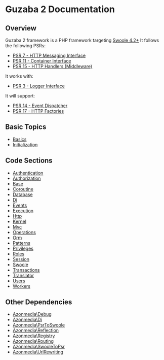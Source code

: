 # Guzaba 2 Documentation

## Overview

Guzaba 2 framework is a PHP framework targeting [Swoole 4.2+](https://www.swoole.co.uk/)
It follows the following PSRs:
- [PSR 7 - HTTP Messaging Interface](https://www.php-fig.org/psr/psr-7/)
- [PSR 11 - Container Interface](https://www.php-fig.org/psr/psr-11/)
- [PSR 15 - HTTP Handlers (Middleware)](https://www.php-fig.org/psr/psr-15/)

It works with:
- [PSR 3 - Logger Interface](https://www.php-fig.org/psr/psr-3/)

It will support:
- [PSR 14 - Event Dispatcher](https://www.php-fig.org/psr/psr-14/)
- [PSR 17 - HTTP Factories](https://www.php-fig.org/psr/psr-17/)

## Basic Topics
- [Basics](./Basics/README.md)
- [Initialization](./Initialization/README.md)

## Code Sections
- [Authentication](./Authentication/README.md)
- [Authorization](./Authorization/README.md)
- [Base](./Base/README.md)
- [Coroutine](./Coroutine/README.md)
- [Database](./Database/README.md)
- [Di](./Di/README.md)
- [Events](./Events/README.md)
- [Execution](./Execution/README.md)
- [Http](./Http/README.md)
- [Kernel](./Kernel/README.md)
- [Mvc](./Mvc/README.md)
- [Operations](./Operations/README.md)
- [Orm](./Orm/README.md)
- [Patterns](./Patterns/REDME.md)
- [Privileges](./Privileges/README.md)
- [Roles](./Roles/README.md)
- [Session](./Session/README.md)
- [Swoole](./Swoole/README.md)
- [Transactions](./Transactions/README.md)
- [Translator](./Translator/README.md)
- [Users](./Users/README.md)
- [Workers](./Workers/README.md)

## Other Dependencies
- [Azonmedia\Debug](https://github.com/AzonMedia/debug)
- [Azonmedia\Di](https://github.com/AzonMedia/di)
- [Azonmedia\PsrToSwoole](https://github.com/AzonMedia/psr-to-swoole)
- [Azonmedia\Reflection](https://github.com/AzonMedia/reflection)
- [Azonmedia\Registry](https://github.com/AzonMedia/registry)
- [Azonmedia\Routing](https://github.com/AzonMedia/routing)
- [Azonmedia\SwooleToPsr](https://github.com/AzonMedia/swoole-to-psr)
- [Azonmedia\UrlRewriting](https://github.com/AzonMedia/url-rewriting)
